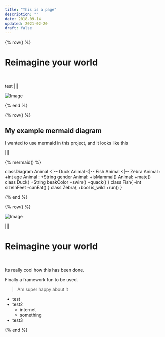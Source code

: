 ```yaml
---
title: "This is a page"
description: ""
date: 2018-09-14
updated: 2021-02-20
draft: false
---
```


{% row() %}

# Reimagine your world

<br/>

test
|||

![Image](/images/ourworld_mycellium.png#large)

{% end %}

{% row() %}

## My example mermaid diagram

I wanted to use mermaid in this project, and it looks like this

|||

{% mermaid() %}

classDiagram
Animal <|-- Duck
Animal <|-- Fish
Animal <|-- Zebra
Animal : +int age
Animal : +String gender
Animal: +isMammal()
Animal: +mate()
class Duck{
+String beakColor
+swim()
+quack()
}
class Fish{
-int sizeInFeet
-canEat()
}
class Zebra{
+bool is_wild
+run()
}

{% end %}

{% row() %}

![Image](/images/ourworld_mycellium.png#large)

|||

# Reimagine your world

<br/>

Its really cool how this has been done.

Finally a framework fun to be used.

> Am super happy about it

- test
- test2
  - internet
  - something
- test3

{% end %}
